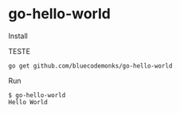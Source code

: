 # go-hello-world

Install

TESTE
```
go get github.com/bluecodemonks/go-hello-world
```

Run

```
$ go-hello-world
Hello World
```
